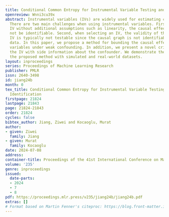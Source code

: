 ```yaml
---
title: Conditional Common Entropy for Instrumental Variable Testing and Partial Identification
openreview: Wnni3cu39x
abstract: Instrumental variables (IVs) are widely used for estimating causal effects.
  There are two main challenges when using instrumental variables. First of all, using
  IV without additional assumptions such as linearity, the causal effect may still
  not be identifiable. Second, when selecting an IV, the validity of the selected
  IV is typically not testable since the causal graph is not identifiable from observational
  data. In this paper, we propose a method for bounding the causal effect with instrumental
  variables under weak confounding. In addition, we present a novel criterion to falsify
  the IV with side information about the confounder. We demonstrate the utility of
  the proposed method with simulated and real-world datasets.
layout: inproceedings
series: Proceedings of Machine Learning Research
publisher: PMLR
issn: 2640-3498
id: jiang24b
month: 0
tex_title: Conditional Common Entropy for Instrumental Variable Testing and Partial
  Identification
firstpage: 21824
lastpage: 21843
page: 21824-21843
order: 21824
cycles: false
bibtex_author: Jiang, Ziwei and Kocaoglu, Murat
author:
- given: Ziwei
  family: Jiang
- given: Murat
  family: Kocaoglu
date: 2024-07-08
address:
container-title: Proceedings of the 41st International Conference on Machine Learning
volume: '235'
genre: inproceedings
issued:
  date-parts:
  - 2024
  - 7
  - 8
pdf: https://proceedings.mlr.press/v235/jiang24b/jiang24b.pdf
extras: []
# Format based on Martin Fenner's citeproc: https://blog.front-matter.io/posts/citeproc-yaml-for-bibliographies/
---
```

